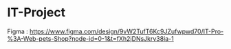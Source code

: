 # IT-Project

Figma : https://www.figma.com/design/9vW2TufT6Kc9JZufwpwd70/IT-Pro-%3A-Web-pets-Shop?node-id=0-1&t=fXh2jDNsJkrv38ia-1
